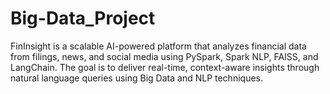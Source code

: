 # Big-Data_Project
FinInsight is a scalable AI-powered platform that analyzes financial data from filings, news, and social media using PySpark, Spark NLP, FAISS, and LangChain. The goal is to deliver real-time, context-aware insights through natural language queries using Big Data and NLP techniques.
